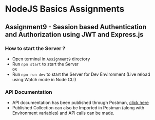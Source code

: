 # NodeJS Basics Assignments

## Assignment9 - Session based Authentication and Authorization using JWT and Express.js

### How to start the Server ?

- Open terminal in `Assignment9` directory
- Run `npm start` to start the Server    
`OR`
- Run `npm run dev` to start the Server for Dev Environment (Live reload using Watch mode in Node CLI)

### API Documentation

- API documentation has been published through Postman, [click here](https://documenter.getpostman.com/view/26536938/2s93RRxZ5r)
- Published Collection can also be Imported in Postman (along with Environment variables) and API calls can be made.